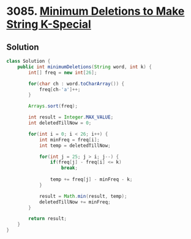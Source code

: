 # 3085. [Minimum Deletions to Make String K-Special](https://leetcode.com/problems/minimum-deletions-to-make-string-k-special/description/?envType=daily-question&envId=2025-06-21)

## Solution

```java
class Solution {
    public int minimumDeletions(String word, int k) {
        int[] freq = new int[26];

        for(char ch : word.toCharArray()) {
            freq[ch-'a']++;
        }

        Arrays.sort(freq);

        int result = Integer.MAX_VALUE;
        int deletedTillNow = 0;

        for(int i = 0; i < 26; i++) {
            int minFreq = freq[i];
            int temp = deletedTillNow;

            for(int j = 25; j > i; j--) {
                if(freq[j] - freq[i] <= k) 
                    break;
                
                temp += freq[j] - minFreq - k;
            }

            result = Math.min(result, temp);
            deletedTillNow += minFreq;
        }

        return result;
    }
}
```
